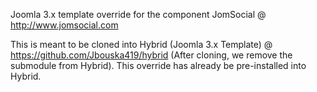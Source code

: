 Joomla 3.x template override for the component JomSocial @ http://www.jomsocial.com

This is meant to be cloned into Hybrid (Joomla 3.x Template) @ https://github.com/Jbouska419/hybrid (After cloning, we remove the submodule from Hybrid). This override has already be pre-installed into Hybrid.
